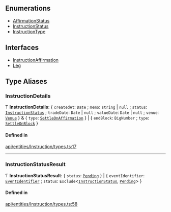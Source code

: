 ## Enumerations

- [AffirmationStatus](../../../../Enums/API/Entities/Instruction/Types/AffirmationStatus.md)
- [InstructionStatus](../../../../Enums/API/Entities/Instruction/Types/InstructionStatus.md)
- [InstructionType](../../../../Enums/API/Entities/Instruction/Types/InstructionType.md)

## Interfaces

- [InstructionAffirmation](../../../../Interfaces/API/Entities/Instruction/Types/InstructionAffirmation.md)
- [Leg](../../../../Interfaces/API/Entities/Instruction/Types/Leg.md)

## Type Aliases

### InstructionDetails

Ƭ **InstructionDetails**: { `createdAt`: `Date` ; `memo`: `string` \| ``null`` ; `status`: [`InstructionStatus`](../../../../Enums/API/Entities/Instruction/Types/InstructionStatus.md) ; `tradeDate`: `Date` \| ``null`` ; `valueDate`: `Date` \| ``null`` ; `venue`: [`Venue`](../../../../Classes/API/Entities/Venue/Venue.md)  } & { `type`: [`SettleOnAffirmation`](../../../../Enums/API/Entities/Instruction/Types/InstructionType.md#settleonaffirmation)  } \| { `endBlock`: `BigNumber` ; `type`: [`SettleOnBlock`](../../../../Enums/API/Entities/Instruction/Types/InstructionType.md#settleonblock)  }

#### Defined in

[api/entities/Instruction/types.ts:17](https://github.com/PolymeshAssociation/polymesh-sdk/blob/15be87e8/src/api/entities/Instruction/types.ts#L17)

___

### InstructionStatusResult

Ƭ **InstructionStatusResult**: { `status`: [`Pending`](../../../../Enums/API/Entities/Instruction/Types/InstructionStatus.md#pending)  } \| { `eventIdentifier`: [`EventIdentifier`](../../../../Interfaces/Types/EventIdentifier.md) ; `status`: `Exclude`<[`InstructionStatus`](../../../../Enums/API/Entities/Instruction/Types/InstructionStatus.md), [`Pending`](../../../../Enums/API/Entities/Instruction/Types/InstructionStatus.md#pending)\>  }

#### Defined in

[api/entities/Instruction/types.ts:58](https://github.com/PolymeshAssociation/polymesh-sdk/blob/15be87e8/src/api/entities/Instruction/types.ts#L58)
